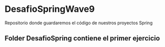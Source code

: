 # DesafioSpringWave9
Repositorio donde guardaremos el código de nuestros proyectos Spring

## Folder DesafioSpring contiene el primer ejercicio
